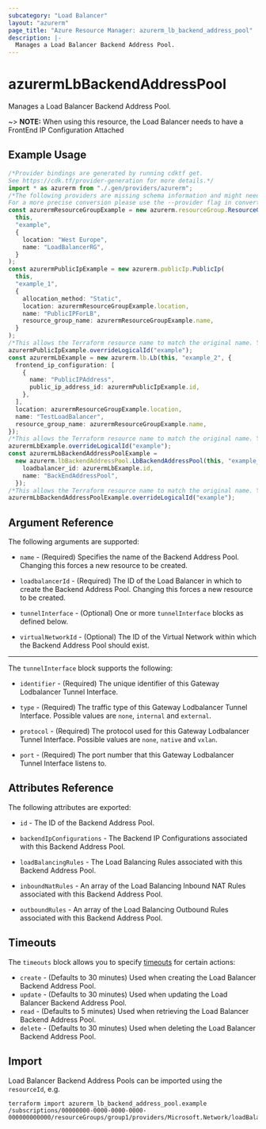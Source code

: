 ```yaml
---
subcategory: "Load Balancer"
layout: "azurerm"
page_title: "Azure Resource Manager: azurerm_lb_backend_address_pool"
description: |-
  Manages a Load Balancer Backend Address Pool.
---
```


# azurermLbBackendAddressPool

Manages a Load Balancer Backend Address Pool.

\~> **NOTE:** When using this resource, the Load Balancer needs to have a FrontEnd IP Configuration Attached

## Example Usage

```typescript
/*Provider bindings are generated by running cdktf get.
See https://cdk.tf/provider-generation for more details.*/
import * as azurerm from "./.gen/providers/azurerm";
/*The following providers are missing schema information and might need manual adjustments to synthesize correctly: azurerm.
For a more precise conversion please use the --provider flag in convert.*/
const azurermResourceGroupExample = new azurerm.resourceGroup.ResourceGroup(
  this,
  "example",
  {
    location: "West Europe",
    name: "LoadBalancerRG",
  }
);
const azurermPublicIpExample = new azurerm.publicIp.PublicIp(
  this,
  "example_1",
  {
    allocation_method: "Static",
    location: azurermResourceGroupExample.location,
    name: "PublicIPForLB",
    resource_group_name: azurermResourceGroupExample.name,
  }
);
/*This allows the Terraform resource name to match the original name. You can remove the call if you don't need them to match.*/
azurermPublicIpExample.overrideLogicalId("example");
const azurermLbExample = new azurerm.lb.Lb(this, "example_2", {
  frontend_ip_configuration: [
    {
      name: "PublicIPAddress",
      public_ip_address_id: azurermPublicIpExample.id,
    },
  ],
  location: azurermResourceGroupExample.location,
  name: "TestLoadBalancer",
  resource_group_name: azurermResourceGroupExample.name,
});
/*This allows the Terraform resource name to match the original name. You can remove the call if you don't need them to match.*/
azurermLbExample.overrideLogicalId("example");
const azurermLbBackendAddressPoolExample =
  new azurerm.lbBackendAddressPool.LbBackendAddressPool(this, "example_3", {
    loadbalancer_id: azurermLbExample.id,
    name: "BackEndAddressPool",
  });
/*This allows the Terraform resource name to match the original name. You can remove the call if you don't need them to match.*/
azurermLbBackendAddressPoolExample.overrideLogicalId("example");

```

## Argument Reference

The following arguments are supported:

*   `name` - (Required) Specifies the name of the Backend Address Pool. Changing this forces a new resource to be created.

*   `loadbalancerId` - (Required) The ID of the Load Balancer in which to create the Backend Address Pool. Changing this forces a new resource to be created.

*   `tunnelInterface` - (Optional) One or more `tunnelInterface` blocks as defined below.

*   `virtualNetworkId` - (Optional) The ID of the Virtual Network within which the Backend Address Pool should exist.

***

The `tunnelInterface` block supports the following:

*   `identifier` - (Required) The unique identifier of this Gateway Lodbalancer Tunnel Interface.

*   `type` - (Required) The traffic type of this Gateway Lodbalancer Tunnel Interface. Possible values are `none`, `internal` and `external`.

*   `protocol` - (Required) The protocol used for this Gateway Lodbalancer Tunnel Interface. Possible values are `none`, `native` and `vxlan`.

*   `port` - (Required) The port number that this Gateway Lodbalancer Tunnel Interface listens to.

## Attributes Reference

The following attributes are exported:

*   `id` - The ID of the Backend Address Pool.

*   `backendIpConfigurations` - The Backend IP Configurations associated with this Backend Address Pool.

*   `loadBalancingRules` - The Load Balancing Rules associated with this Backend Address Pool.

*   `inboundNatRules` - An array of the Load Balancing Inbound NAT Rules associated with this Backend Address Pool.

*   `outboundRules` - An array of the Load Balancing Outbound Rules associated with this Backend Address Pool.

## Timeouts

The `timeouts` block allows you to specify [timeouts](https://www.terraform.io/language/resources/syntax#operation-timeouts) for certain actions:

* `create` - (Defaults to 30 minutes) Used when creating the Load Balancer Backend Address Pool.
* `update` - (Defaults to 30 minutes) Used when updating the Load Balancer Backend Address Pool.
* `read` - (Defaults to 5 minutes) Used when retrieving the Load Balancer Backend Address Pool.
* `delete` - (Defaults to 30 minutes) Used when deleting the Load Balancer Backend Address Pool.

## Import

Load Balancer Backend Address Pools can be imported using the `resourceId`, e.g.

```console
terraform import azurerm_lb_backend_address_pool.example /subscriptions/00000000-0000-0000-0000-000000000000/resourceGroups/group1/providers/Microsoft.Network/loadBalancers/lb1/backendAddressPools/pool1
```
